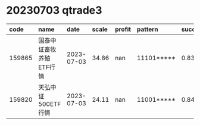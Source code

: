 
# 20230703 qtrade3
 | code | name | date | scale | profit | pattern | success_rate | success_cnt | fund_cnt | 
 | :----- | :----- | :----- | :----- | :----- | :----- | :----- | :----- | :----- | 
 | 159865 | 国泰中证畜牧养殖ETF行情 | 2023-07-03 | 34.86 | nan | 11101***** | 0.8333333333333334 | 10 | 12 | 
 | 159820 | 天弘中证500ETF行情 | 2023-07-03 | 24.11 | nan | 11001***** | 0.8421052631578947 | 16 | 19 | 
